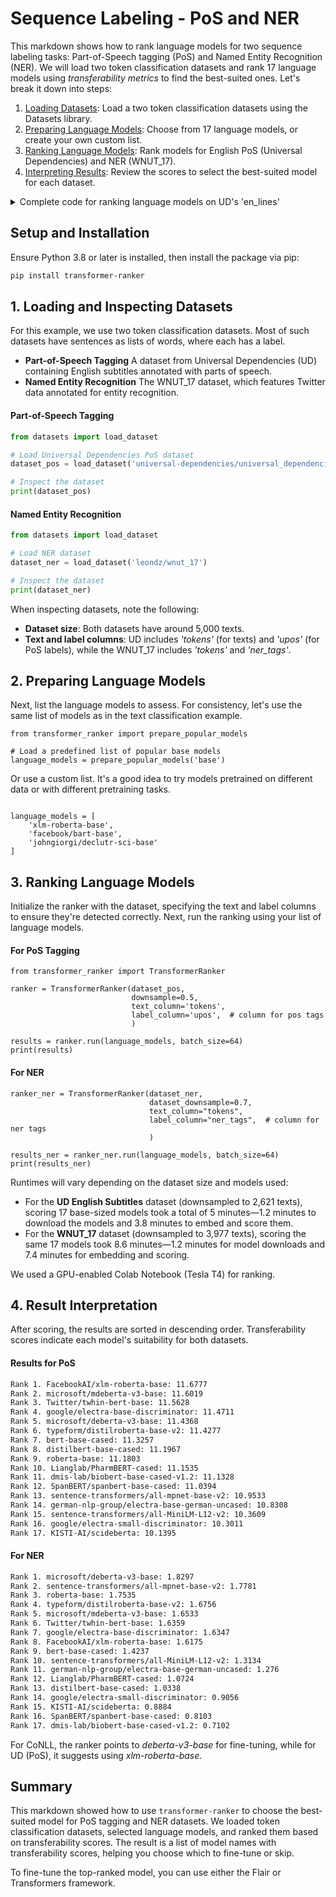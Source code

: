 # Sequence Labeling - PoS and NER

This markdown shows how to rank language models for two sequence labeling tasks: Part-of-Speech tagging (PoS) and Named Entity Recognition (NER).
We will load two token classification datasets and rank 17 language models using _transferability metrics_ to find the best-suited ones.
Let's break it down into steps:

1. [Loading Datasets](#1-loading-and-inspecting-datasets): Load a two token classification datasets using the Datasets library.
2. [Preparing Language Models](#2-preparing-language-models): Choose from 17 language models, or create your own custom list.
3. [Ranking Language Models](#3-ranking-language-models): Rank models for English PoS (Universal Dependencies) and NER (WNUT_17).
4. [Interpreting Results](#4-result-interpretation): Review the scores to select the best-suited model for each dataset.

<details> <summary>Complete code for ranking language models on UD's 'en_lines'<br> </summary>

```python3
from datasets import load_dataset
from transformer_ranker import TransformerRanker, prepare_popular_models

# Load UD's 'en_lines' dataset
dataset_pos = load_dataset('universal-dependencies/universal_dependencies', 'en_lines')

# Load a list of popular 'base' models
language_models = prepare_popular_models('base')

# Initialize the Ranker
ranker = TransformerRanker(dataset_pos,
                           dataset_downsample=0.5,
                           text_column="tokens",
                           label_column="upos")

# ... and run it
results = ranker.run(language_models, batch_size=64)

# Inspect results
print(results)
```

</details>

## Setup and Installation

Ensure Python 3.8 or later is installed, then install the package via pip:

```bash
pip install transformer-ranker
```

## 1. Loading and Inspecting Datasets

For this example, we use two token classification datasets. Most of such datasets have sentences as lists of words, where each has a label.

- **Part-of-Speech Tagging** A dataset from Universal Dependencies (UD) containing English subtitles annotated with parts of speech.
- **Named Entity Recognition** The WNUT_17 dataset, which features Twitter data annotated for entity recognition.

#### Part-of-Speech Tagging

```python
from datasets import load_dataset

# Load Universal Dependencies PoS dataset
dataset_pos = load_dataset('universal-dependencies/universal_dependencies', 'en_lines')

# Inspect the dataset
print(dataset_pos)
```

#### Named Entity Recognition

```python
from datasets import load_dataset

# Load NER dataset
dataset_ner = load_dataset('leondz/wnut_17')

# Inspect the dataset
print(dataset_ner)
```

When inspecting datasets, note the following:
- __Dataset size__: Both datasets have around 5,000 texts.
- __Text and label columns__: UD includes _'tokens'_ (for texts) and _'upos'_ (for PoS labels), while the WNUT_17 includes _'tokens'_ and _'ner_tags'_.

## 2. Preparing Language Models

Next, list the language models to assess.
For consistency, let's use the same list of models as in the text classification example.

```python3
from transformer_ranker import prepare_popular_models

# Load a predefined list of popular base models
language_models = prepare_popular_models('base')
```

Or use a custom list. It's a good idea to try models pretrained on different data or with different pretraining tasks.

```python3

language_models = [
    'xlm-roberta-base',
    'facebook/bart-base',
    'johngiorgi/declutr-sci-base'
]
```

## 3. Ranking Language Models

Initialize the ranker with the dataset, specifying the text and label columns to ensure they're detected correctly.
Next, run the ranking using your list of language models.

#### For PoS Tagging

```python3
from transformer_ranker import TransformerRanker

ranker = TransformerRanker(dataset_pos,
                           downsample=0.5,
                           text_column='tokens',
                           label_column='upos',  # column for pos tags
                           )

results = ranker.run(language_models, batch_size=64)
print(results)
```

#### For NER

```python3
ranker_ner = TransformerRanker(dataset_ner,
                               dataset_downsample=0.7,
                               text_column="tokens",
                               label_column="ner_tags",  # column for ner tags
                               )

results_ner = ranker_ner.run(language_models, batch_size=64)
print(results_ner)
```

Runtimes will vary depending on the dataset size and models used:

- For the **UD English Subtitles** dataset (downsampled to 2,621 texts), scoring 17 base-sized models took a total of 5 minutes—1.2 minutes to download the models and 3.8 minutes to embed and score them.
- For the **WNUT_17** dataset (downsampled to 3,977 texts), scoring the same 17 models took 8.6 minutes—1.2 minutes for model downloads and 7.4 minutes for embedding and scoring.

We used a GPU-enabled Colab Notebook (Tesla T4) for ranking.

## 4. Result Interpretation

After scoring, the results are sorted in descending order.
Transferability scores indicate each model's suitability for both datasets.

#### Results for PoS

```bash
Rank 1. FacebookAI/xlm-roberta-base: 11.6777
Rank 2. microsoft/mdeberta-v3-base: 11.6019
Rank 3. Twitter/twhin-bert-base: 11.5628
Rank 4. google/electra-base-discriminator: 11.4711
Rank 5. microsoft/deberta-v3-base: 11.4368
Rank 6. typeform/distilroberta-base-v2: 11.4277
Rank 7. bert-base-cased: 11.3257
Rank 8. distilbert-base-cased: 11.1967
Rank 9. roberta-base: 11.1803
Rank 10. Lianglab/PharmBERT-cased: 11.1535
Rank 11. dmis-lab/biobert-base-cased-v1.2: 11.1328
Rank 12. SpanBERT/spanbert-base-cased: 11.0394
Rank 13. sentence-transformers/all-mpnet-base-v2: 10.9533
Rank 14. german-nlp-group/electra-base-german-uncased: 10.8308
Rank 15. sentence-transformers/all-MiniLM-L12-v2: 10.3609
Rank 16. google/electra-small-discriminator: 10.3011
Rank 17. KISTI-AI/scideberta: 10.1395
```

#### For NER

```bash
Rank 1. microsoft/deberta-v3-base: 1.8297
Rank 2. sentence-transformers/all-mpnet-base-v2: 1.7781
Rank 3. roberta-base: 1.7535
Rank 4. typeform/distilroberta-base-v2: 1.6756
Rank 5. microsoft/mdeberta-v3-base: 1.6533
Rank 6. Twitter/twhin-bert-base: 1.6359
Rank 7. google/electra-base-discriminator: 1.6347
Rank 8. FacebookAI/xlm-roberta-base: 1.6175
Rank 9. bert-base-cased: 1.4237
Rank 10. sentence-transformers/all-MiniLM-L12-v2: 1.3134
Rank 11. german-nlp-group/electra-base-german-uncased: 1.276
Rank 12. Lianglab/PharmBERT-cased: 1.0724
Rank 13. distilbert-base-cased: 1.0338
Rank 14. google/electra-small-discriminator: 0.9056
Rank 15. KISTI-AI/scideberta: 0.8884
Rank 16. SpanBERT/spanbert-base-cased: 0.8103
Rank 17. dmis-lab/biobert-base-cased-v1.2: 0.7102
```

For CoNLL, the ranker points to _deberta-v3-base_ for fine-tuning, while for UD (PoS), it suggests using _xlm-roberta-base_.

## Summary

This markdown showed how to use `transformer-ranker` to choose the best-suited model for PoS tagging and NER datasets.
We loaded token classification datasets, selected language models, and ranked them based on transferability scores.
The result is a list of model names with transferability scores, helping you choose which to fine-tune or skip.

To fine-tune the top-ranked model, you can use either the Flair or Transformers framework.
